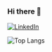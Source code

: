 ### Hi there 👋
<a href="https://www.linkedin.com/in/kyrajaeger/">![LinkedIn](https://img.shields.io/badge/LinkedIn-0077B5?style=for-the-badge&logo=linkedin&logoColor=white)</a>

![Top Langs](https://github-readme-stats.vercel.app/api/top-langs/?username=jaegerkyra&layout=compact)



<!--
**jaegerkyra/jaegerkyra** is a ✨ _special_ ✨ repository because its `README.md` (this file) appears on your GitHub profile.

Here are some ideas to get you started:

- 🔭 I’m currently working on ...
- 🌱 I’m currently learning ...
- 👯 I’m looking to collaborate on ...
- 🤔 I’m looking for help with ...
- 💬 Ask me about ...
- 📫 How to reach me: ...
- 😄 Pronouns: ...
- ⚡ Fun fact: ...
-->
